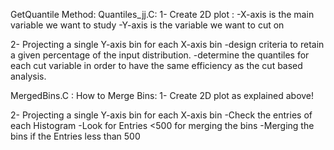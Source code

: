GetQuantile Method:
Quantiles_jj.C:
1- Create 2D plot :
    -X-axis is the main variable we want to study 
    -Y-axis is the variable we want to cut on

2- Projecting a single Y-axis bin for each X-axis bin
    -design criteria to retain a given percentage of the input distribution.
    -determine the quantiles for each cut variable  in order to have the same efficiency as the cut based analysis.



MergedBins.C :
How to Merge Bins: 
1- Create 2D plot as explained above!

2- Projecting a single Y-axis bin for each X-axis bin
    -Check the entries of each Histogram
    -Look for Entries <500 for merging the bins
    -Merging the bins  if the Entries less than 500 
    

